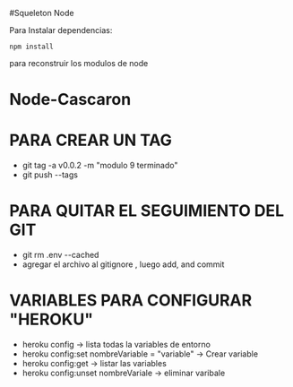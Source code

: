 #Squeleton Node

Para Instalar dependencias:

```
npm install
```
para reconstruir los modulos de node

# Node-Cascaron

# PARA CREAR UN TAG
  * git tag -a v0.0.2 -m "modulo 9 terminado"
  * git push --tags
# PARA QUITAR EL SEGUIMIENTO DEL GIT
  * git rm .env --cached
  * agregar el archivo al gitignore , luego add, and commit


# VARIABLES PARA CONFIGURAR "HEROKU"
  * heroku config  -> lista todas la variables de entorno
  * heroku config:set nombreVariable = "variable"  -> Crear variable
  * heroku config:get  -> listar las variables
  * heroku config:unset  nombreVariale  -> eliminar varibale